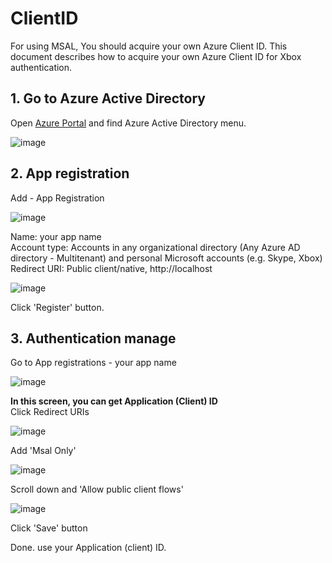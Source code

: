 # ClientID

For using MSAL, You should acquire your own Azure Client ID. This document describes how to acquire your own Azure Client ID for Xbox authentication.

## 1. Go to Azure Active Directory

Open [Azure Portal](https://portal.azure.com/) and find Azure Active Directory menu.

![image](https://user-images.githubusercontent.com/17783561/154854882-79918bb0-f317-4ab8-aac9-4b51f4086be9.png)

## 2. App registration

Add - App Registration

![image](https://user-images.githubusercontent.com/17783561/154855003-4f5fc4ea-7083-47f9-818d-72216a548c27.png)

Name: your app name\
Account type: Accounts in any organizational directory (Any Azure AD directory - Multitenant) and personal Microsoft accounts (e.g. Skype, Xbox)\
Redirect URI: Public client/native, http://localhost

![image](https://user-images.githubusercontent.com/17783561/154855171-2198b328-9457-46e3-89b8-b1e295bfb5bd.png)

Click 'Register' button.

## 3. Authentication manage

Go to App registrations - your app name

![image](https://user-images.githubusercontent.com/17783561/154855363-17386531-4fb6-4fa3-aab2-3dc1ed954d48.png)

**In this screen, you can get Application (Client) ID**\
Click Redirect URIs

![image](https://user-images.githubusercontent.com/17783561/154855473-19713858-8c6e-49f0-ab13-51c33fc245fb.png)

Add 'Msal Only'

![image](https://user-images.githubusercontent.com/17783561/154855535-6b1abe22-a310-4038-89ad-b5c1cc006327.png)

Scroll down and 'Allow public client flows'

![image](https://user-images.githubusercontent.com/17783561/154855569-e5e8441e-30ad-4930-af5d-5e790ad9e1ce.png)

Click 'Save' button

Done. use your Application (client) ID.
